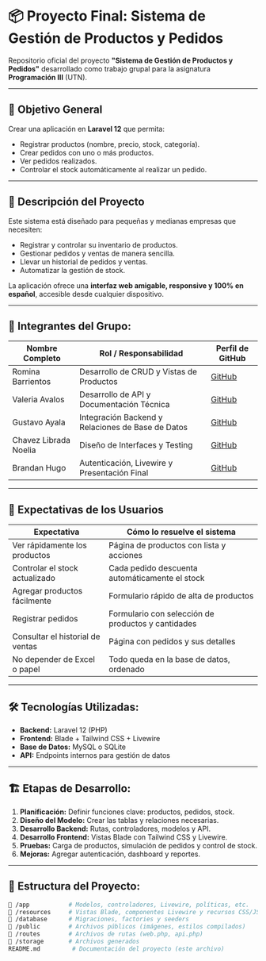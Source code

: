 # 📦 Proyecto Final: Sistema de Gestión de Productos y Pedidos

Repositorio oficial del proyecto **"Sistema de Gestión de Productos y Pedidos"** desarrollado como trabajo grupal para la asignatura **Programación III** (UTN).

---

## 🎯 Objetivo General
Crear una aplicación en **Laravel 12** que permita:
- Registrar productos (nombre, precio, stock, categoría).
- Crear pedidos con uno o más productos.
- Ver pedidos realizados.
- Controlar el stock automáticamente al realizar un pedido.

---

## 📝 Descripción del Proyecto
Este sistema está diseñado para pequeñas y medianas empresas que necesiten:
- Registrar y controlar su inventario de productos.
- Gestionar pedidos y ventas de manera sencilla.
- Llevar un historial de pedidos y ventas.
- Automatizar la gestión de stock.

La aplicación ofrece una **interfaz web amigable, responsive y 100% en español**, accesible desde cualquier dispositivo.

---

## 👥 Integrantes del Grupo:
| Nombre Completo               | Rol / Responsabilidad                            | Perfil de GitHub |
|-------------------------------|--------------------------------------------------|------------------|
| Romina Barrientos             | Desarrollo de CRUD y Vistas de Productos         | [GitHub](https://github.com/usuario1) |
| Valeria Avalos                | Desarrollo de API y Documentación Técnica        | [GitHub](https://github.com/Valeria-M-Avalos) |
| Gustavo Ayala                 | Integración Backend y Relaciones de Base de Datos| [GitHub](https://github.com/usuario3) |
| Chavez Librada Noelia         | Diseño de Interfaces y Testing                   | [GitHub](https://github.com/liberata151) |
| Brandan Hugo                  | Autenticación, Livewire y Presentación Final     | [GitHub](https://github.com/Hugo9249) |


---

## 👥 Expectativas de los Usuarios
| Expectativa                               | Cómo lo resuelve el sistema                       |
|-------------------------------------------|--------------------------------------------------|
| Ver rápidamente los productos              | Página de productos con lista y acciones          |
| Controlar el stock actualizado             | Cada pedido descuenta automáticamente el stock    |
| Agregar productos fácilmente               | Formulario rápido de alta de productos            |
| Registrar pedidos                          | Formulario con selección de productos y cantidades|
| Consultar el historial de ventas           | Página con pedidos y sus detalles                 |
| No depender de Excel o papel               | Todo queda en la base de datos, ordenado          |

---

## 🛠️ Tecnologías Utilizadas:
- **Backend:** Laravel 12 (PHP)
- **Frontend:** Blade + Tailwind CSS + Livewire
- **Base de Datos:** MySQL o SQLite
- **API:** Endpoints internos para gestión de datos

---

## 🏗️ Etapas de Desarrollo:
1. **Planificación:** Definir funciones clave: productos, pedidos, stock.
2. **Diseño del Modelo:** Crear las tablas y relaciones necesarias.
3. **Desarrollo Backend:** Rutas, controladores, modelos y API.
4. **Desarrollo Frontend:** Vistas Blade con Tailwind CSS y Livewire.
5. **Pruebas:** Carga de productos, simulación de pedidos y control de stock.
6. **Mejoras:** Agregar autenticación, dashboard y reportes.

---

## 📂 Estructura del Proyecto:
```bash
📂 /app           # Modelos, controladores, Livewire, políticas, etc.
📂 /resources     # Vistas Blade, componentes Livewire y recursos CSS/JS
📂 /database      # Migraciones, factories y seeders
📂 /public        # Archivos públicos (imágenes, estilos compilados)
📂 /routes        # Archivos de rutas (web.php, api.php)
📂 /storage       # Archivos generados
README.md         # Documentación del proyecto (este archivo)
